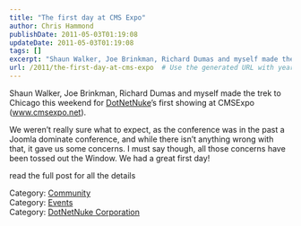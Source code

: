 ```yaml
---
title: "The first day at CMS Expo"
author: Chris Hammond
publishDate: 2011-05-03T01:19:08
updateDate: 2011-05-03T01:19:08
tags: []
excerpt: "Shaun Walker, Joe Brinkman, Richard Dumas and myself made the trek to Chicago this weekend for DotNetNuke’s first showing at CMSExpo (www.cmsexpo.net).  We weren’t really sure what to expect, as the conference was in the past a Joomla dominate conference, and while there isn’t anything wrong with that, it gave us some concerns. I must say though, all those concerns have been tossed out the Window. We had a great first day!  read the full post for all the details  Category: CommunityCategory: EventsCategory: DotNetNuke Corporation"
url: /2011/the-first-day-at-cms-expo  # Use the generated URL with year
---
```

<p>Shaun Walker, Joe Brinkman, Richard Dumas and myself made the trek to Chicago this weekend for <a href="https://www.dotnetnuke.com">DotNetNuke</a>’s first showing at CMSExpo (<a href="https://www.cmsexpo.net">www.cmsexpo.net</a>).</p>  <p>We weren’t really sure what to expect, as the conference was in the past a Joomla dominate conference, and while there isn’t anything wrong with that, it gave us some concerns. I must say though, all those concerns have been tossed out the Window. We had a great first day!</p>  <p>read the full post for all the details</p>  <div class="category">Category: <a href=https://www.dotnetnuke.com/Resources/Blogs/tabid/825/CatID/16/Default.aspx>Community</a></div><div class="category">Category: <a href=https://www.dotnetnuke.com/Resources/Blogs/tabid/825/CatID/14/Default.aspx>Events</a></div><div class="category">Category: <a href=https://www.dotnetnuke.com/Resources/Blogs/tabid/825/CatID/15/Default.aspx>DotNetNuke Corporation</a></div><img src="https://feeds.feedburner.com/~r/dnndaily/~4/YRCM6mpJSIk" height="1" width="1"/>
